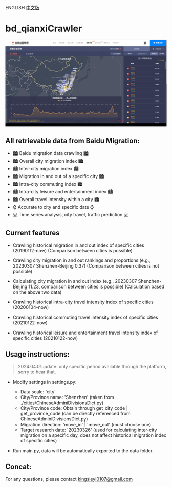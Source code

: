 ENGLISH [中文版](./zh-cn.md)

# bd_qianxiCrawler

![pics](./pics/pics.jpg)

## All retrievable data from Baidu Migration:

- 🏙 Baidu migration data crawling 🏙
- 🏙 Overall city migration index 🏙
- 🏙 Inter-city migration index 🏙
- 🏙 Migration in and out of a specific city 🏙
- 🏙 Intra-city commuting index 🏙
- 🏙 Intra-city leisure and entertainment index 🏙
- 🏙 Overall travel intensity within a city 🏙
- ⌚ Accurate to city and specific date ⌚
- 💻 Time series analysis, city travel, traffic prediction 💻

## Current features

- Crawling historical migration in and out index of specific cities (20190112-now) (Comparison between cities is possible)

- Crawling city migration in and out rankings and proportions (e.g., 20230307 Shenzhen-Beijing 0.37) (Comparison between cities is not possible)

- Calculating city migration in and out index (e.g., 20230307 Shenzhen-Beijing 11.23, comparison between cities is possible) (Calculation based on the above two data)

- Crawling historical intra-city travel intensity index of specific cities (20200104-now)

- Crawling historical commuting travel intensity index of specific cities (20210122-now)

- Crawling historical leisure and entertainment travel intensity index of specific cities (20210122-now)

## Usage instructions:

> 2024.04.01update: only specific period available through the platform, sorry to hear that.

- Modify settings in settings.py:

  - Data scale: 'city'
  - City/Province name: 'Shenzhen' (taken from ./cities/ChineseAdminiDivisionsDict.py)
  - City/Province code: Obtain through get_city_code | get_province_code (can be directly referenced from ChineseAdminiDivisionsDict.py)
  - Migration direction: 'move_in' | 'move_out' (must choose one)
  - Target research date: '20230326' (used for calculating inter-city migration on a specific day, does not affect historical migration index of specific cities)

- Run main.py, data will be automatically exported to the data folder.

## Concat:

For any questions, please contact kingsleyl0107@gmail.com
